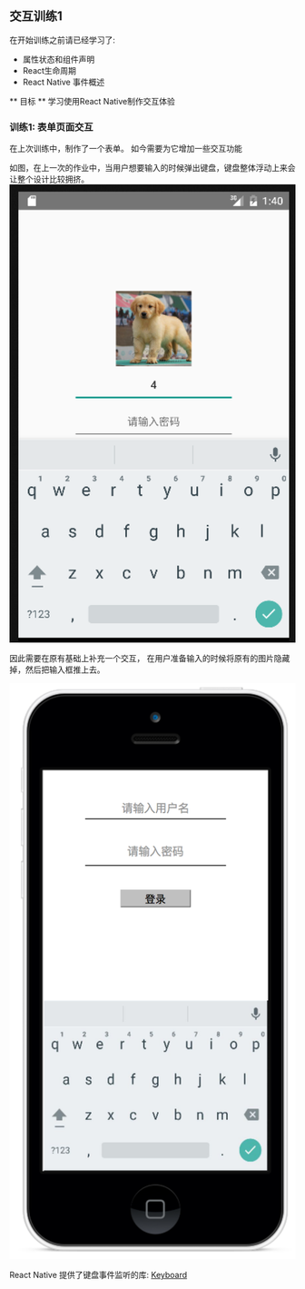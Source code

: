 ## 交互训练1

在开始训练之前请已经学习了:

* 属性状态和组件声明
* React生命周期
* React Native 事件概述

** 目标 **
学习使用React Native制作交互体验

### 训练1: 表单页面交互

在上次训练中，制作了一个表单。 如今需要为它增加一些交互功能

如图，在上一次的作业中，当用户想要输入的时候弹出键盘，键盘整体浮动上来会让整个设计比较拥挤。
![图1](1.png)

因此需要在原有基础上补充一个交互， 在用户准备输入的时候将原有的图片隐藏掉，然后把输入框推上去。

![图2](2.png)


React Native 提供了键盘事件监听的库: [Keyboard](http://reactnative.cn/docs/0.42/keyboard.html#content)

